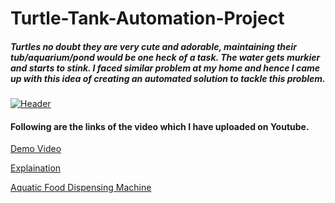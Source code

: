 # Turtle-Tank-Automation-Project

##### Turtles no doubt they are very cute and adorable, maintaining their tub/aquarium/pond would be one heck of a task. The water gets murkier and starts to stink. I faced similar problem at my home and hence I came up with this idea of creating an automated solution to tackle this problem.

[![Header](https://github.com/akshay-rao7/Turtle-Tank-Automation-Project/blob/master/20201110_011444.jpg "Header")](https://www.youtube.com/watch?v=htzwUqj0Waw&list=PLGtyrPIil6YOcLqI6WLP6KhnkrlZ2znI_&index=1&t=3s)

#### Following are the links of the video which I have uploaded on Youtube. 

[Demo Video](https://www.youtube.com/watch?v=htzwUqj0Waw&list=PLGtyrPIil6YOcLqI6WLP6KhnkrlZ2znI_&index=1&t=1s)

[Explaination](https://www.youtube.com/watch?v=FriruTdf01o&list=PLGtyrPIil6YOcLqI6WLP6KhnkrlZ2znI_&index=2)

[Aquatic Food Dispensing Machine](https://www.youtube.com/watch?v=f1EB0psVJNE&list=PLGtyrPIil6YOcLqI6WLP6KhnkrlZ2znI_&index=3)

